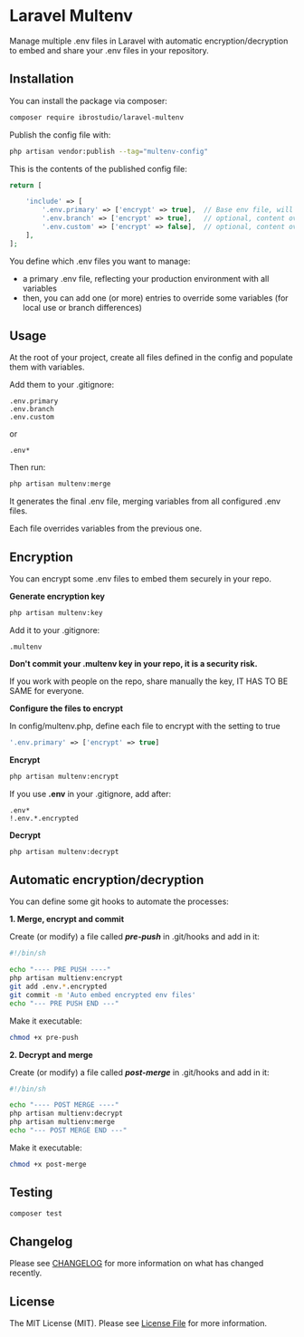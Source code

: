 # Laravel Multenv

Manage multiple .env files in Laravel with automatic encryption/decryption to embed and share your .env files in your repository.

## Installation

You can install the package via composer:

```bash
composer require ibrostudio/laravel-multenv
```

Publish the config file with:

```bash
php artisan vendor:publish --tag="multenv-config"
```

This is the contents of the published config file:

```php
return [

    'include' => [
        '.env.primary' => ['encrypt' => true],  // Base env file, will be encrypted to be included in repo
        '.env.branch' => ['encrypt' => true],   // optional, content override base values, will be encrypted to be included in repo
        '.env.custom' => ['encrypt' => false],  // optional, content override previous values, exclude this with gitignore
    ],
];
```
You define which .env files you want to manage:
- a primary .env file, reflecting your production environment with all variables
- then, you can add one (or more) entries to override some variables (for local use or branch differences)

## Usage

At the root of your project, create all files defined in the config and populate them with variables.

Add them to your .gitignore:

```
.env.primary
.env.branch
.env.custom
```
or
```
.env*
```


Then run:
```bash
php artisan multenv:merge
```
It generates the final .env file, merging variables from all configured .env files.

Each file overrides variables from the previous one.

## Encryption

You can encrypt some .env files to embed them securely in your repo.

**Generate encryption key**

```bash
php artisan multenv:key
```

Add it to your .gitignore:

```
.multenv
```

**Don't commit your .multenv key in your repo, it is a security risk.**

If you work with people on the repo, share manually the key, IT HAS TO BE SAME for everyone.

**Configure the files to encrypt**

In config/multenv.php, define each file to encrypt with the setting to true

```php
'.env.primary' => ['encrypt' => true]
```

**Encrypt**

```bash
php artisan multenv:encrypt
```

If you use **.env** in your .gitignore, add after:

```
.env*
!.env.*.encrypted
```

**Decrypt**

```bash
php artisan multenv:decrypt
```

## Automatic encryption/decryption

You can define some git hooks to automate the processes:

**1. Merge, encrypt and commit**

Create (or modify) a file called ***pre-push*** in .git/hooks and add in it:

```bash
#!/bin/sh

echo "---- PRE PUSH ----"
php artisan multienv:encrypt
git add .env.*.encrypted
git commit -m 'Auto embed encrypted env files'
echo "--- PRE PUSH END ---"
```

Make it executable:

```bash
chmod +x pre-push
```

**2. Decrypt and merge**

Create (or modify) a file called ***post-merge*** in .git/hooks and add in it:

```bash
#!/bin/sh

echo "---- POST MERGE ----"
php artisan multienv:decrypt
php artisan multienv:merge
echo "--- POST MERGE END ---"
```

Make it executable:

```bash
chmod +x post-merge
```

## Testing

```bash
composer test
```

## Changelog

Please see [CHANGELOG](CHANGELOG.md) for more information on what has changed recently.

## License

The MIT License (MIT). Please see [License File](LICENSE.md) for more information.
